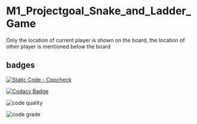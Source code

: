 # M1_Projectgoal_Snake_and_Ladder_Game
Only the location of current player is shown on the board, the location of other player is mentioned below the board

## badges
[![Static Code - Cppcheck](https://github.com/rohith0510/M1_Projectgoal_Snake_and_Ladder_Game/actions/workflows/check.yml/badge.svg)](https://github.com/rohith0510/M1_Projectgoal_Snake_and_Ladder_Game/actions/workflows/check.yml)

[![Codacy Badge](https://app.codacy.com/project/badge/Grade/297e9c71634049918ad70d68bbd9a307)](https://www.codacy.com/gh/rohith0510/M1_Projectgoal_Snake_and_Ladder_Game/dashboard?utm_source=github.com&amp;utm_medium=referral&amp;utm_content=rohith0510/M1_Projectgoal_Snake_and_Ladder_Game&amp;utm_campaign=Badge_Grade)

 ![code quality](https://api.codiga.io/project/31115/score/svg)
 
 ![code grade](https://api.codiga.io/project/31115/status/svg)
